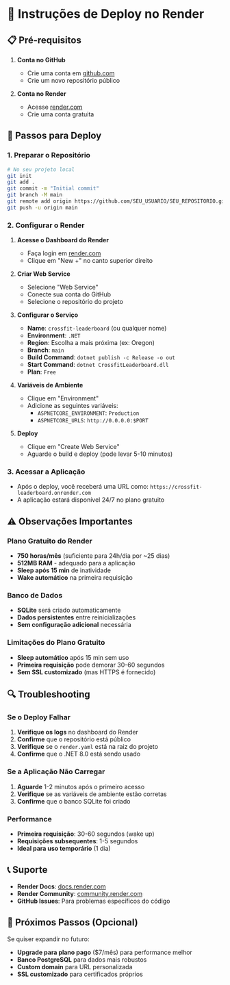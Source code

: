 # 🚀 Instruções de Deploy no Render

## 📋 Pré-requisitos

1. **Conta no GitHub**
   - Crie uma conta em [github.com](https://github.com)
   - Crie um novo repositório público

2. **Conta no Render**
   - Acesse [render.com](https://render.com)
   - Crie uma conta gratuita

## 🔧 Passos para Deploy

### 1. Preparar o Repositório

```bash
# No seu projeto local
git init
git add .
git commit -m "Initial commit"
git branch -M main
git remote add origin https://github.com/SEU_USUARIO/SEU_REPOSITORIO.git
git push -u origin main
```

### 2. Configurar o Render

1. **Acesse o Dashboard do Render**
   - Faça login em [render.com](https://render.com)
   - Clique em "New +" no canto superior direito

2. **Criar Web Service**
   - Selecione "Web Service"
   - Conecte sua conta do GitHub
   - Selecione o repositório do projeto

3. **Configurar o Serviço**
   - **Name**: `crossfit-leaderboard` (ou qualquer nome)
   - **Environment**: `.NET`
   - **Region**: Escolha a mais próxima (ex: Oregon)
   - **Branch**: `main`
   - **Build Command**: `dotnet publish -c Release -o out`
   - **Start Command**: `dotnet CrossfitLeaderboard.dll`
   - **Plan**: `Free`

4. **Variáveis de Ambiente**
   - Clique em "Environment"
   - Adicione as seguintes variáveis:
     - `ASPNETCORE_ENVIRONMENT`: `Production`
     - `ASPNETCORE_URLS`: `http://0.0.0.0:$PORT`

5. **Deploy**
   - Clique em "Create Web Service"
   - Aguarde o build e deploy (pode levar 5-10 minutos)

### 3. Acessar a Aplicação

- Após o deploy, você receberá uma URL como:
  `https://crossfit-leaderboard.onrender.com`
- A aplicação estará disponível 24/7 no plano gratuito

## ⚠️ Observações Importantes

### Plano Gratuito do Render
- **750 horas/mês** (suficiente para 24h/dia por ~25 dias)
- **512MB RAM** - adequado para a aplicação
- **Sleep após 15 min** de inatividade
- **Wake automático** na primeira requisição

### Banco de Dados
- **SQLite** será criado automaticamente
- **Dados persistentes** entre reinicializações
- **Sem configuração adicional** necessária

### Limitações do Plano Gratuito
- **Sleep automático** após 15 min sem uso
- **Primeira requisição** pode demorar 30-60 segundos
- **Sem SSL customizado** (mas HTTPS é fornecido)

## 🔍 Troubleshooting

### Se o Deploy Falhar
1. **Verifique os logs** no dashboard do Render
2. **Confirme** que o repositório está público
3. **Verifique** se o `render.yaml` está na raiz do projeto
4. **Confirme** que o .NET 8.0 está sendo usado

### Se a Aplicação Não Carregar
1. **Aguarde** 1-2 minutos após o primeiro acesso
2. **Verifique** se as variáveis de ambiente estão corretas
3. **Confirme** que o banco SQLite foi criado

### Performance
- **Primeira requisição**: 30-60 segundos (wake up)
- **Requisições subsequentes**: 1-5 segundos
- **Ideal para uso temporário** (1 dia)

## 📞 Suporte

- **Render Docs**: [docs.render.com](https://docs.render.com)
- **Render Community**: [community.render.com](https://community.render.com)
- **GitHub Issues**: Para problemas específicos do código

## 🎯 Próximos Passos (Opcional)

Se quiser expandir no futuro:
- **Upgrade para plano pago** ($7/mês) para performance melhor
- **Banco PostgreSQL** para dados mais robustos
- **Custom domain** para URL personalizada
- **SSL customizado** para certificados próprios 
